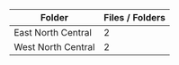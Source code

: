 | Folder             |   Files / Folders |
|--------------------|-------------------|
| East North Central |                 2 |
| West North Central |                 2 |